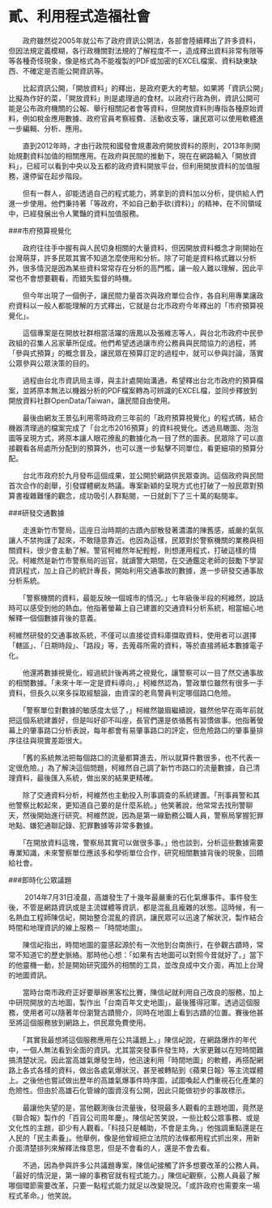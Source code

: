 # 貳、利用程式造福社會

　　政府雖然從2005年就公布了政府資訊公開法，各部會陸續釋出了許多資料，但因法規定義模糊，各行政機關對法規的了解程度不一，造成釋出資料非常有限等等各種奇怪現象，像是格式為不能複製的PDF或加密的EXCEL檔案、資料缺東缺西、不確定是否能公開資訊等。

 　　比起資訊公開，「開放資料」的釋出，是政府更大的考驗。如果將「資訊公開」比擬為作好的菜，「開放資料」則是處理過的食材。以政府行政為例，資訊公開可能是公布政府機關的公報、舉行相關記者會等資料，但開放資料則專指各種原始資料，例如稅金應用數據、政府官員考察經費、活動收支等，讓民眾可以使用軟體進一步編輯、分析、應用。
 
 　　直到2012年時，才由行政院和國發會規畫政府開放資料的原則，2013年則開始規劃資料加值的相關應用。在政府與民間的推動下，現在在網路輸入「開放資料」，已經可以看到中央以及五都的政府資料開放平台，但利用開放資料的加值服務，還停留在起步階段。
 
 　　但有一群人，卻能透過自己的程式能力，將拿到的資料加以分析，提供給人們進一步使用。他們秉持著「等政府，不如自己動手砍(資料)」的精神，在不同領域中，已經發展出令人驚豔的資料加值服務。

 ###市府預算視覺化

 　　政府往往手中握有與人民切身相關的大量資料，但因開放資料概念才剛開始在台灣萌芽，許多民眾其實不知道怎麼使用和分析。除了可能是資料格式難以分析外，很多情況是因為某些資料常常存在分析的高門檻，讓一般人難以理解，因此平常也不會想要觀看，而錯失監督的時機。
 
　　但今年出現了一個例子，讓民間力量首次與政府單位合作，各自利用專業讓政府資料以一般人都能理解的方式釋出，它就是台北市政府今年釋出的「市府預算視覺化」。

　　這個專案是在開放社群相當活躍的唐鳳以及張維志等人，與台北市政府中民參政組的召集人呂家華所促成。他們希望透過讓市府公務員與民間協力的過程，將「參與式預算」的概念普及，讓民眾在預算訂定的過程中，就可以參與討論，落實公眾參與公眾決策的目的。

　　過程由台北市資訊局主導，與主計處開始溝通，希望釋出台北市政府的預算檔案，並將原本無法以機器分析的PDF檔案轉為可辨識的EXCEL檔，並同步釋放到開放資料社群OpenData/Taiwan，讓民間自由使用。

　　最後由網友王景弘利用零時政府三年前的「政府預算視覺化」的程式碼，結合機器清理過的檔案完成了「台北市2016預算」的資料視覺化。透過鳥瞰圖、泡泡圖等呈現方式，將原本讓人眼花撩亂的數據化為一目了然的圖表。民眾除了可以直接觀看各局處所分配到的預算外，也可以進一步點擊不同單位，看更細項的預算分配。

　　台北市政府於九月發布這個成果，並公開於網路供民眾查詢。這個政府與民間首次合作的創舉，引發媒體網友熱議。專案新穎的呈現方式也打破了一般民眾對預算書複雜難懂的觀念，成功吸引人群點閱，一日就創下了三十萬的點閱率。

###研發交通數據 
 
 　　走進新竹市警局，這座日治時期的古蹟內部散發著濃濃的陳舊感，威嚴的氣氛讓人不禁拘謹了起來，不敢隨意靠近。也因為這樣，民眾對於警察機關的業務與相關資料，很少會主動了解。警官柯維然年紀輕輕，則想運用程式，打破這樣的情況。柯維然是新竹市警察局的巡官，就讀警大期間，在交通鑑定老師的鼓勵下學習資訊程式，加上自己的統計專長，開始利用交通事故的數據，進一步研發交通事故分析系統。
 
 　　「警察機關的資料，最能反映一個城市的情況。」七年級後半段的柯維然，說話時可以感受到他的熱血。他指著螢幕上自己建置的交通資料分析系統，相當細心地解釋一個個數據背後的意義。
 
 柯維然研發的交通事故系統，不僅可以直接從資料庫擷取資料，使用者可以選擇「轄區」、「日期時段」、「路段」等，去蒐尋所需的資料，等於直接將紙本數據電子化。
 
 　　他還將數據視覺化，經過統計後再將之視覺化，讓警察可以一目了然交通事故的相關數據。「未來十年一定是資料導向，」柯維然認為，警政單位雖然有很多一手資料，但長久以來多採取經驗論，由資深的老鳥警員判定哪個路口危險。
 
 　　「警察單位對數據的敏感度太低了，」柯維然皺眉繼續說，雖然他早在兩年前就把這個系統建置好，但是叫好卻不叫座，長官們還是依循舊有習慣做事。他指著螢幕上的肇事路口分析表說，每年都會有易肇事路口的評定，但危險路口的肇事量排序往往與現實差距很大。
 
　　「舊的系統無法把每個路口的流量都算進去，所以就算件數很多，也不代表一定很危險。」為了解決這個問題，柯維然自己調了新竹市路口的流量數據，自己清理資料，最後匯入系統，做出來的結果更精確。

 　　除了交通資料分析，柯維然也主動投入刑事調查的系統建置。「刑事員警和其他警察比較起來，更知道自己要的是什麼系統。」他笑著說，他常常去找刑警聊天，然後開始進行研究。柯維然說，因為是第一線勤務公職人員，警察局掌握犯罪地點、嫌犯通聯記錄、犯罪數據等非常多數據。
 
　　「在開放資料這塊，警察局其實可以做很多事。」他也談到，分析這些數據需要專業知識，未來警察單位應該多和學術單位合作，研究相關數據背後的現象，回饋給社會。
 
 ###即時化公眾議題
 
　　 2014年7月31日凌晨，高雄發生了十幾年最嚴重的石化氣爆事件。事件發生後，不管是網路資訊或是主流媒體等資訊，都是混亂且龐雜的狀態。這時候，有一名熱血工程師陳信屺，開始整合混亂的資訊，讓民眾可以迅速了解狀況，製作結合時間和地理資訊的線上服務－「時間地圖」。

 　　陳信屺指出，時間地圖的靈感起源於有一次他到台南旅行，在參觀古蹟時，常常不知道它的歷史脈絡。那時他心想：「如果有古地圖可以對照今昔就好了。」當下的他靈機一動，於是開始研究國外的相關的工具，並改良成中文介面，再加上台灣的地圖資訊。
 
 　　當時台南市政府正好要舉辦黑客松比賽，陳信屺就利用自己改良的服務，加上中研院開放的古地圖，製作出「台南百年文史地圖」，最後獲得冠軍。透過這個服務，使用者可以隨著年份瀏覽古蹟簡介，同時在地圖上看到古蹟的位置。賽後他甚至將這個服務放到網路上，供民眾免費使用。
 
 　　「其實我最想將這個服務應用在公共議題上。」陳信屺說，在網路爆炸的年代中，一個人無法看到全面的資訊。尤其當突發事件發生時，大家更難以在短時間難搞清楚狀況。因此當高雄氣爆發生時，他迅速利用「時間地圖」的軟體，再搭配網路上各式各樣的資料，做出各處氣爆狀況，甚至被轉貼到《蘋果日報》等主流媒體上。之後他也嘗試做出歷年的高雄氣爆事件時序圖，試圖喚起人們重視石化產業的危險性。但由於高雄石化管線的圖資沒有公開，因此只能做初步的事故標示。
 
 　　最讓他失望的是，當他觀測後台流量後，發現最多人觀看的主題地圖，竟然是《聯合報》製作的「百貨公司周年慶」。陳信屺苦笑說，一些比較公眾事務、或是文化性的主題，卻少有人觀看。「科技只是輔助，不會是主角。」他強調重點還是在人民的「民主素養」。他舉例，像是他曾經把立法院的法條都用程式抓出來，用新介面清楚排列來解釋法條意思，但是不會看的人，還是不會去看。
 
 　　不過，因為參與許多公共議題專案，陳信屺接觸了許多想要改革的公務人員。「最好的情況是，第一線的事務官就有程式能力。」陳信屺觀察，公務人員最了解哪個環節需要改革，只要一點程式能力就足以改變現況。「或許政府也需要來一場程式革命。」他笑說。
